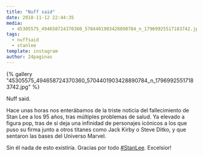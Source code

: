 ```yaml
---
title: "Nuff said"
date: 2018-11-12 22:44:35
media: 
  - 45305575_494658724370360_5704401903428890784_n_17969925517183742.jpg
tags: 
  - nuffsaid
  - stanlee
template: instagram
author: 24paginas
---
```


{% gallery "45305575_494658724370360_5704401903428890784_n_17969925517183742.jpg" %}

Nuff said.

Hace unas horas nos enterábamos de la triste noticia del fallecimiento de Stan Lee a los 95 años, tras múltiples problemas de salud. Ya elevado a figura pop, tras de sí deja una infinidad de personajes icónicos a los que puso su firma junto a otros titanes como Jack Kirby o Steve Ditko, y que sentaron las bases del Universo Marvel.

Sin él nada de esto existiría. Gracias por todo [#StanLee](/etiquetas/stanlee). Excelsior!
